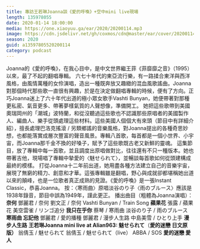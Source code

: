 ```yaml
---
title: 專訪王若琳Joanna談《愛的呼喚》+空中mini live現場
length: 135978055
date: 2020-01-14 18:00:00
media: https://one.xiaoyuu.ga/ear/2020/20200114.mp3
image: https://cdn.jsdelivr.net/gh/coxmos/cdn@master/ear/cover/20200114.jpeg
season: 2020
guid: a13597805520200114
category: podcast
---
```


Joanna的《愛的呼喚》，在我心目中，是中文世界繼王菲《菲靡靡之音》（1995）以來，最了不起的翻唱專輯。
六七十年代的東亞流行樂，有一路揉合東洋與西洋風格，由風情萬種的女伶演唱，造出一種既奔放又趣緻的混血風歌謠曲。Joanna對那個時代那些歌一直很有興趣，於是在決定做翻唱專輯的時候，便有了方向。正巧Joanna迷上了六十年代出道的極小眾女歌手Vashti Bunyan，她便帶著對那種更私密、氣音更多、帶著夢樣氣質的人聲想像，準備開工。
她把這些歌帶到美國奧瑞岡州的「潮城」波特蘭，和從沒聽過這些歌也不認識那些原唱者的美國製作人、編曲人、樂手從頭處理這些材料。這些美國人個個大有來頭（節目中有詳細介紹），擅長處理巴洛克搖滾 / 另類鄉謠的音樂風格，對Joanna提出的各種奇思妙想，也都能落實成層次豐富的聲音風景。專輯八首歌，每首都是一個小世界、小宇宙，而Joanna那千金不換的好嗓子，賦予了這些歌既古老又新鮮的靈魂。
這集節目，放了專輯中每一首歌，並且調度出原唱做對比，往往還有不只一種版本。她也帶著吉他，現場唱了專輯中摯愛的〈魅せられて〉，並暢談每首歌如何從頭建構成最終的模樣。
打從Joanna十二年前出道，她用盡各種方法建立自己的音樂宇宙，展現了無窮的精力、創意和才華。這張專輯雖是翻唱，野心與成就卻都堪稱她出道以來的顛峰，也是一位歌者真正成熟的見證。《愛的呼喚》是一張Instant Classic，恭喜Joanna。
按：〈寒雨曲〉原唱淡谷のり子〈雨のブルース〉應該是1938年錄音，節目中誤為1949年，謹此更正。
播出曲目（粗體為Joanna演唱）：
<strong>奈何</strong>
鄧麗君 / 奈何
劉文正 / 奈何
Vashti Bunyan / Train Song
<strong>蘋果花</strong>
張露 / 蘋果花
美空雲雀 / リンゴ追分
<strong>我只在乎你</strong>
蔡琴 / 寒雨曲
淡谷のり子 / 雨のブルース
<strong>寒雨曲
忘記他</strong>
鄧麗君 / 愛的播種
鄧麗君 / 漫步人生路
中島美雪 / ひとり上手
<strong>漫步人生路</strong>
<strong>王若琳Joanna mini live at Alian963:
魅せられて</strong>（<strong>愛的迷戀 日文原版）</strong>
翁倩玉 / 魅せられて
翁倩玉 / 魅せられて（live）
ABBA / SOS
<strong>愛的迷戀
愛人</strong>

